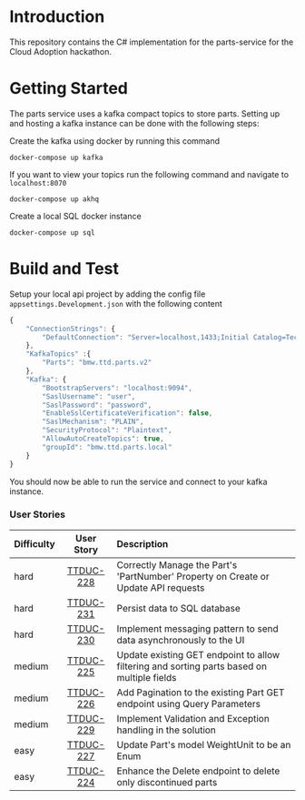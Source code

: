 # Introduction

This repository contains the C# implementation for the parts-service for the Cloud Adoption hackathon.

# Getting Started

The parts service uses a kafka compact topics to store parts. Setting up and hosting a kafka instance can be done with the following steps:

Create the kafka using docker by running this command

```shell script
docker-compose up kafka
```

If you want to view your topics run the following command and navigate to `localhost:8070`

```shell script
docker-compose up akhq
```

Create a local SQL docker instance

```shell script
docker-compose up sql
```

# Build and Test

Setup your local api project by adding the config file `appsettings.Development.json` with the following content

```javascript script
{
    "ConnectionStrings": {
        "DefaultConnection": "Server=localhost,1433;Initial Catalog=TechTalentDay;Persist Security Info=False;User ID=sa;Password=Passw0rd!1;MultipleActiveResultSets=False;Encrypt=True;TrustServerCertificate=True;Connection Timeout=30;"
    },
    "KafkaTopics" :{
        "Parts": "bmw.ttd.parts.v2"
    },
    "Kafka": {
        "BootstrapServers": "localhost:9094",
        "SaslUsername": "user",
        "SaslPassword": "password",
        "EnableSslCertificateVerification": false,
        "SaslMechanism": "PLAIN",
        "SecurityProtocol": "Plaintext",
        "AllowAutoCreateTopics": true,
        "groupId": "bmw.ttd.parts.local"
    }
}
```

You should now be able to run the service and connect to your kafka instance.

### User Stories

| Difficulty |           User Story           | Description                                                                                |
| ---------- | :----------------------------: | :----------------------------------------------------------------------------------------- |
| hard       | [TTDUC-228](docs/TTDUC-228.md) | Correctly Manage the Part's 'PartNumber' Property on Create or Update API requests         |
| hard       | [TTDUC-231](docs/TTDUC-231.md) | Persist data to SQL database                                                               |
| hard       | [TTDUC-230](docs/TTDUC-230.md) | Implement messaging pattern to send data asynchronously to the UI                          |
| medium     | [TTDUC-225](docs/TTDUC-225.md) | Update existing GET endpoint to allow filtering and sorting parts based on multiple fields |
| medium     | [TTDUC-226](docs/TTDUC-226.md) | Add Pagination to the existing Part GET endpoint using Query Parameters                    |
| medium     | [TTDUC-229](docs/TTDUC-229.md) | Implement Validation and Exception handling in the solution                                |
| easy       | [TTDUC-227](docs/TTDUC-227.md) | Update Part's model WeightUnit to be an Enum                                               |
| easy       | [TTDUC-224](docs/TTDUC-224.md) | Enhance the Delete endpoint to delete only discontinued parts                              |
